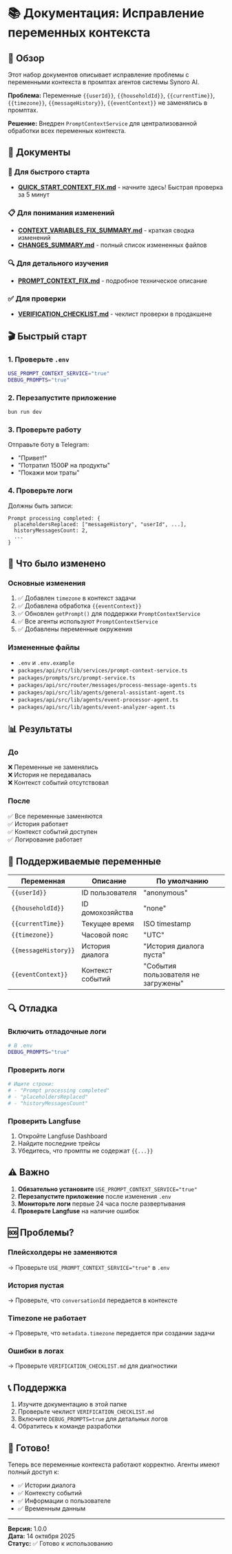 # 📚 Документация: Исправление переменных контекста

## 🎯 Обзор

Этот набор документов описывает исправление проблемы с переменными контекста в промптах агентов системы Synoro AI.

**Проблема:** Переменные `{{userId}}`, `{{householdId}}`, `{{currentTime}}`, `{{timezone}}`, `{{messageHistory}}`, `{{eventContext}}` не заменялись в промптах.

**Решение:** Внедрен `PromptContextService` для централизованной обработки всех переменных контекста.

## 📖 Документы

### 🚀 Для быстрого старта

- **[QUICK_START_CONTEXT_FIX.md](QUICK_START_CONTEXT_FIX.md)** - начните здесь! Быстрая проверка за 5 минут

### 📋 Для понимания изменений

- **[CONTEXT_VARIABLES_FIX_SUMMARY.md](CONTEXT_VARIABLES_FIX_SUMMARY.md)** - краткая сводка изменений
- **[CHANGES_SUMMARY.md](CHANGES_SUMMARY.md)** - полный список измененных файлов

### 🔍 Для детального изучения

- **[PROMPT_CONTEXT_FIX.md](PROMPT_CONTEXT_FIX.md)** - подробное техническое описание

### ✅ Для проверки

- **[VERIFICATION_CHECKLIST.md](VERIFICATION_CHECKLIST.md)** - чеклист проверки в продакшене

## 🎬 Быстрый старт

### 1. Проверьте `.env`

```bash
USE_PROMPT_CONTEXT_SERVICE="true"
DEBUG_PROMPTS="true"
```

### 2. Перезапустите приложение

```bash
bun run dev
```

### 3. Проверьте работу

Отправьте боту в Telegram:

- "Привет!"
- "Потратил 1500₽ на продукты"
- "Покажи мои траты"

### 4. Проверьте логи

Должны быть записи:

```
Prompt processing completed: {
  placeholdersReplaced: ["messageHistory", "userId", ...],
  historyMessagesCount: 2,
  ...
}
```

## 🔧 Что было изменено

### Основные изменения

1. ✅ Добавлен `timezone` в контекст задачи
2. ✅ Добавлена обработка `{{eventContext}}`
3. ✅ Обновлен `getPrompt()` для поддержки `PromptContextService`
4. ✅ Все агенты используют `PromptContextService`
5. ✅ Добавлены переменные окружения

### Измененные файлы

- `.env` и `.env.example`
- `packages/api/src/lib/services/prompt-context-service.ts`
- `packages/prompts/src/prompt-service.ts`
- `packages/api/src/router/messages/process-message-agents.ts`
- `packages/api/src/lib/agents/general-assistant-agent.ts`
- `packages/api/src/lib/agents/event-processor-agent.ts`
- `packages/api/src/lib/agents/event-analyzer-agent.ts`

## 📊 Результаты

### До

❌ Переменные не заменялись  
❌ История не передавалась  
❌ Контекст событий отсутствовал

### После

✅ Все переменные заменяются  
✅ История работает  
✅ Контекст событий доступен  
✅ Логирование работает

## 🎯 Поддерживаемые переменные

| Переменная           | Описание         | По умолчанию                        |
| -------------------- | ---------------- | ----------------------------------- |
| `{{userId}}`         | ID пользователя  | "anonymous"                         |
| `{{householdId}}`    | ID домохозяйства | "none"                              |
| `{{currentTime}}`    | Текущее время    | ISO timestamp                       |
| `{{timezone}}`       | Часовой пояс     | "UTC"                               |
| `{{messageHistory}}` | История диалога  | "История диалога пуста"             |
| `{{eventContext}}`   | Контекст событий | "События пользователя не загружены" |

## 🔍 Отладка

### Включить отладочные логи

```bash
# В .env
DEBUG_PROMPTS="true"
```

### Проверить логи

```bash
# Ищите строки:
# - "Prompt processing completed"
# - "placeholdersReplaced"
# - "historyMessagesCount"
```

### Проверить Langfuse

1. Откройте Langfuse Dashboard
2. Найдите последние трейсы
3. Убедитесь, что промпты не содержат `{{...}}`

## ⚠️ Важно

1. **Обязательно установите** `USE_PROMPT_CONTEXT_SERVICE="true"`
2. **Перезапустите приложение** после изменения `.env`
3. **Мониторьте логи** первые 24 часа после развертывания
4. **Проверьте Langfuse** на наличие ошибок

## 🆘 Проблемы?

### Плейсхолдеры не заменяются

→ Проверьте `USE_PROMPT_CONTEXT_SERVICE="true"` в `.env`

### История пустая

→ Проверьте, что `conversationId` передается в контексте

### Timezone не работает

→ Проверьте, что `metadata.timezone` передается при создании задачи

### Ошибки в логах

→ Проверьте `VERIFICATION_CHECKLIST.md` для диагностики

## 📞 Поддержка

1. Изучите документацию в этой папке
2. Проверьте чеклист `VERIFICATION_CHECKLIST.md`
3. Включите `DEBUG_PROMPTS=true` для детальных логов
4. Обратитесь к команде разработки

## 🎉 Готово!

Теперь все переменные контекста работают корректно. Агенты имеют полный доступ к:

- ✅ Истории диалога
- ✅ Контексту событий
- ✅ Информации о пользователе
- ✅ Временным данным

---

**Версия:** 1.0.0  
**Дата:** 14 октября 2025  
**Статус:** ✅ Готово к использованию
